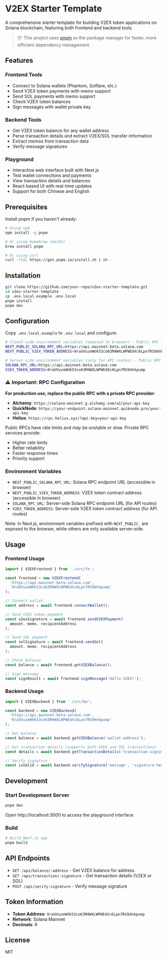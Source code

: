 # V2EX Starter Template

A comprehensive starter template for building V2EX token applications on Solana blockchain, featuring both frontend and backend tools.

> 📦 This project uses [pnpm](https://pnpm.io/) as the package manager for faster, more efficient dependency management.

## Features

### Frontend Tools
- Connect to Solana wallets (Phantom, Solflare, etc.)
- Send V2EX token payments with memo support
- Send SOL payments with memo support
- Check V2EX token balances
- Sign messages with wallet private key

### Backend Tools  
- Get V2EX token balance for any wallet address
- Parse transaction details and extract V2EX/SOL transfer information
- Extract memos from transaction data
- Verify message signatures

### Playground
- Interactive web interface built with Next.js
- Test wallet connections and payments
- View transaction details and balances
- React-based UI with real-time updates
- Support for both Chinese and English

## Prerequisites

Install pnpm if you haven't already:

```bash
# Using npm
npm install -g pnpm

# Or using Homebrew (macOS)
brew install pnpm

# Or using curl
curl -fsSL https://get.pnpm.io/install.sh | sh -
```

## Installation

```bash
git clone https://github.com/your-repo/v2ex-starter-template.git
cd v2ex-starter-template
cp .env.local.example .env.local
pnpm install
pnpm dev
```

## Configuration

Copy `.env.local.example` to `.env.local` and configure:

```bash
# Client-side environment variables (exposed to browser) - Public RPC for demo
NEXT_PUBLIC_SOLANA_RPC_URL=https://api.mainnet-beta.solana.com
NEXT_PUBLIC_V2EX_TOKEN_ADDRESS=9raUVuzeWUk53co63M4WXLWPWE4Xc6Lpn7RS9dnkpump

# Server-side environment variables (only for API routes) - Public RPC for demo
SOLANA_RPC_URL=https://api.mainnet-beta.solana.com
V2EX_TOKEN_ADDRESS=9raUVuzeWUk53co63M4WXLWPWE4Xc6Lpn7RS9dnkpump
```

### ⚠️ Important: RPC Configuration

**For production use, replace the public RPC with a private RPC provider:**

- **Alchemy**: `https://solana-mainnet.g.alchemy.com/v2/your-api-key`
- **QuickNode**: `https://your-endpoint.solana-mainnet.quiknode.pro/your-api-key`  
- **Helius**: `https://rpc.helius.xyz/?api-key=your-api-key`

Public RPCs have rate limits and may be unstable or slow. Private RPC services provide:
- Higher rate limits
- Better reliability
- Faster response times
- Priority support

### Environment Variables

- `NEXT_PUBLIC_SOLANA_RPC_URL`: Solana RPC endpoint URL (accessible in browser)
- `NEXT_PUBLIC_V2EX_TOKEN_ADDRESS`: V2EX token contract address (accessible in browser)
- `SOLANA_RPC_URL`: Server-side Solana RPC endpoint URL (for API routes)
- `V2EX_TOKEN_ADDRESS`: Server-side V2EX token contract address (for API routes)

Note: In Next.js, environment variables prefixed with `NEXT_PUBLIC_` are exposed to the browser, while others are only available server-side.

## Usage

### Frontend Usage

```typescript
import { V2EXFrontend } from './src/fe';

const frontend = new V2EXFrontend(
  'https://api.mainnet-beta.solana.com',
  '9raUVuzeWUk53co63M4WXLWPWE4Xc6Lpn7RS9dnkpump'
);

// Connect wallet
const address = await frontend.connectWallet();

// Send V2EX token payment
const v2exSignature = await frontend.sendV2EXPayment(
  amount, memo, recipientAddress
);

// Send SOL payment
const solSignature = await frontend.sendSol(
  amount, memo, recipientAddress
);

// Check balance
const balance = await frontend.getV2EXBalance();

// Sign message
const signResult = await frontend.signMessage('Hello V2EX!');
```

### Backend Usage

```typescript
import { V2EXBackend } from './src/be';

const backend = new V2EXBackend(
  'https://api.mainnet-beta.solana.com',
  '9raUVuzeWUk53co63M4WXLWPWE4Xc6Lpn7RS9dnkpump'
);

// Get balance
const balance = await backend.getV2EXBalance('wallet-address');

// Get transaction details (supports both V2EX and SOL transactions)
const details = await backend.getTransactionDetails('transaction-signature');

// Verify signature
const isValid = await backend.verifySignature('message', 'signature-hex', 'public-key');
```

## Development

### Start Development Server

```bash
pnpm dev
```

Open http://localhost:3000 to access the playground interface.

### Build

```bash
# Build Next.js app
pnpm build
```

## API Endpoints

- `GET /api/balance/:address` - Get V2EX balance for address
- `GET /api/transaction/:signature` - Get transaction details (V2EX or SOL)
- `POST /api/verify-signature` - Verify message signature

## Token Information

- **Token Address**: `9raUVuzeWUk53co63M4WXLWPWE4Xc6Lpn7RS9dnkpump`
- **Network**: Solana Mainnet
- **Decimals**: 6

## License

MIT
